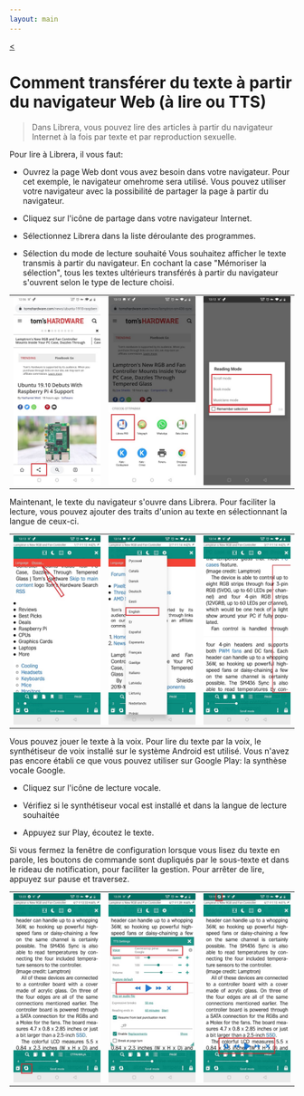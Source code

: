 ```yaml
---
layout: main
---
```

[<](/wiki/faq/fr)

# Comment transférer du texte à partir du navigateur Web (à lire ou TTS)

> Dans Librera, vous pouvez lire des articles à partir du navigateur Internet à la fois par texte et par reproduction sexuelle.

 
Pour lire à Librera, il vous faut:

* Ouvrez la page Web dont vous avez besoin dans votre navigateur. Pour cet exemple, le navigateur omehrome sera utilisé. Vous pouvez utiliser votre navigateur avec la possibilité de partager la page à partir du navigateur.

* Cliquez sur l'icône de partage dans votre navigateur Internet.

* Sélectionnez Librera dans la liste déroulante des programmes.

* Sélection du mode de lecture souhaité Vous souhaitez afficher le texte transmis à partir du navigateur. En cochant la case &quot;Mémoriser la sélection&quot;, tous les textes ultérieurs transférés à partir du navigateur s'ouvrent selon le type de lecture choisi.

||||
|-|-|-|
|![](1.jpg)|![](2.jpg)|![](3.jpg)|


Maintenant, le texte du navigateur s'ouvre dans Librera. Pour faciliter la lecture, vous pouvez ajouter des traits d'union au texte en sélectionnant la langue de ceux-ci.


||||
|-|-|-|
|![](4.jpg)|![](5.jpg)|![](6.jpg)|


Vous pouvez jouer le texte à la voix. Pour lire du texte par la voix, le synthétiseur de voix installé sur le système Android est utilisé.
Vous n'avez pas encore établi ce que vous pouvez utiliser sur Google Play: la synthèse vocale Google.

* Cliquez sur l'icône de lecture vocale.

* Vérifiez si le synthétiseur vocal est installé et dans la langue de lecture souhaitée

* Appuyez sur Play, écoutez le texte.

Si vous fermez la fenêtre de configuration lorsque vous lisez du texte en parole, les boutons de commande sont dupliqués par le sous-texte et dans le rideau de notification, pour faciliter la gestion. Pour arrêter de lire, appuyez sur pause et traversez.


||||
|-|-|-|
|![](7.jpg)|![](8.jpg)|![](10.jpg)|
